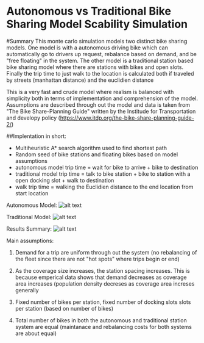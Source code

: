 Autonomous vs Traditional Bike Sharing Model Scability Simulation
==============================

#Summary
This monte carlo simulation models two distinct bike sharing models. One model is with a autonomous driving bike which can automatically go to drivers up request, rebalance based on demand, and be "free floating" in the system.  The other model is a traditional station based bike sharing model where there are stations with bikes and open slots.  Finally the trip time to just walk to the location is calculated both if traveled by streets (manhattan distance) and the euclidien distance

This is a very fast and crude model where realism is balanced with simplicity both in terms of implementation and comprehension of the model. Assumptions are described through out the model and data is taken from "The Bike Share-Planning Guide" written by the Institude for Transportation and developy policy (https://www.itdp.org/the-bike-share-planning-guide-2/)

##Implentation in short:
- Multiheuristic A* search algorithm used to find shortest path
- Random seed of bike stations and floating bikes based on model assumptions
- autonomous model trip time = wait for bike to arrive + bike to destination  
- traditional model trip time = talk to bike station + bike to station with a open docking slot + walk to destination
- walk trip time = walking the Euclidien distance to the end location from start location

Autonomous Model:
![alt text](https://github.com/mrandrewandrade/scratch/raw/master/images/autobike_results/auto.png "Autonomous Model")

Traditional Model:
![alt text](https://github.com/mrandrewandrade/scratch/raw/master/images/autobike_results/costmodel.jpg "Traditional Station Model")

Results Summary:
![alt text](https://github.com/mrandrewandrade/scratch/raw/master/images/autobike_results/station.png "Results")


Main assumptions:   

1) Demand for a trip are uniform through out the system (no rebalancing of the fleet since there are not "hot spots" where trips begin or end)  

2) As the coverage size increases, the station spacing increases.  This is because emperical data shows that demand decreases as coverage area increases (population density decreses as coverage area increses generally  

3) Fixed number of bikes per station, fixed number of docking slots slots per station (based on number of bikes)  

4) Total number of bikes in both the autonomous and traditional station system are equal (maintanace and rebalancing costs for both systems are about equal)  
